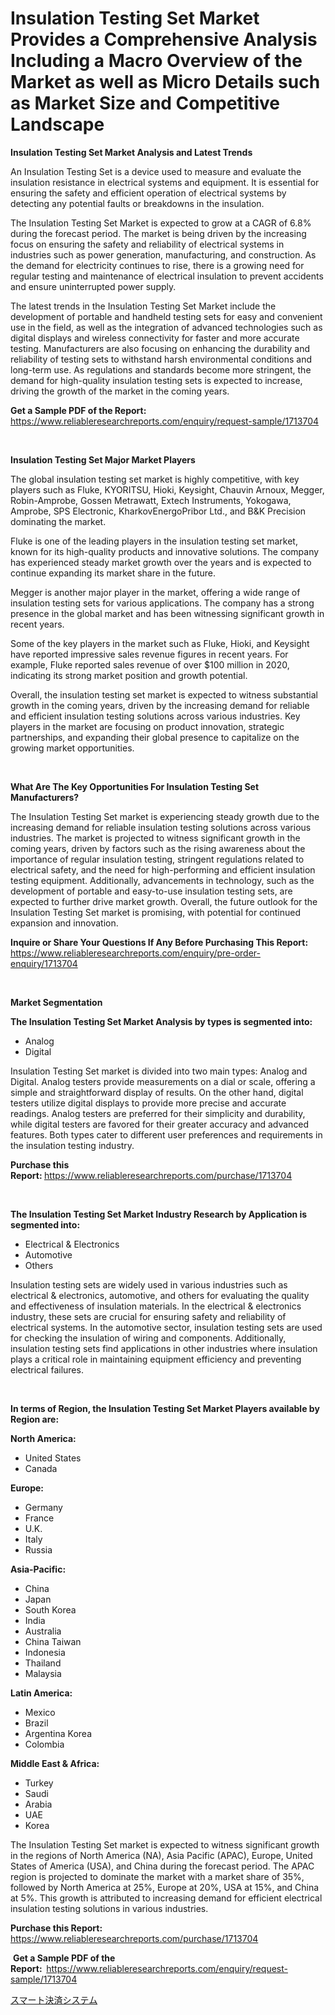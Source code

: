 <p><h1>Insulation Testing Set Market Provides a Comprehensive Analysis Including a Macro Overview of the Market as well as Micro Details such as Market Size and Competitive Landscape</h1></p><p><strong>Insulation Testing Set Market Analysis and Latest Trends</strong></p>
<p><p>An Insulation Testing Set is a device used to measure and evaluate the insulation resistance in electrical systems and equipment. It is essential for ensuring the safety and efficient operation of electrical systems by detecting any potential faults or breakdowns in the insulation.</p><p>The Insulation Testing Set Market is expected to grow at a CAGR of 6.8% during the forecast period. The market is being driven by the increasing focus on ensuring the safety and reliability of electrical systems in industries such as power generation, manufacturing, and construction. As the demand for electricity continues to rise, there is a growing need for regular testing and maintenance of electrical insulation to prevent accidents and ensure uninterrupted power supply.</p><p>The latest trends in the Insulation Testing Set Market include the development of portable and handheld testing sets for easy and convenient use in the field, as well as the integration of advanced technologies such as digital displays and wireless connectivity for faster and more accurate testing. Manufacturers are also focusing on enhancing the durability and reliability of testing sets to withstand harsh environmental conditions and long-term use. As regulations and standards become more stringent, the demand for high-quality insulation testing sets is expected to increase, driving the growth of the market in the coming years.</p></p>
<p><strong>Get a Sample PDF of the Report:&nbsp;</strong> <a href="https://www.reliableresearchreports.com/enquiry/request-sample/1713704">https://www.reliableresearchreports.com/enquiry/request-sample/1713704</a></p>
<p>&nbsp;</p>
<p><strong>Insulation Testing Set Major Market Players</strong></p>
<p><p>The global insulation testing set market is highly competitive, with key players such as Fluke, KYORITSU, Hioki, Keysight, Chauvin Arnoux, Megger, Robin-Amprobe, Gossen Metrawatt, Extech Instruments, Yokogawa, Amprobe, SPS Electronic, KharkovEnergoPribor Ltd., and B&K Precision dominating the market.</p><p>Fluke is one of the leading players in the insulation testing set market, known for its high-quality products and innovative solutions. The company has experienced steady market growth over the years and is expected to continue expanding its market share in the future.</p><p>Megger is another major player in the market, offering a wide range of insulation testing sets for various applications. The company has a strong presence in the global market and has been witnessing significant growth in recent years.</p><p>Some of the key players in the market such as Fluke, Hioki, and Keysight have reported impressive sales revenue figures in recent years. For example, Fluke reported sales revenue of over $100 million in 2020, indicating its strong market position and growth potential.</p><p>Overall, the insulation testing set market is expected to witness substantial growth in the coming years, driven by the increasing demand for reliable and efficient insulation testing solutions across various industries. Key players in the market are focusing on product innovation, strategic partnerships, and expanding their global presence to capitalize on the growing market opportunities.</p></p>
<p>&nbsp;</p>
<p><strong>What Are The Key Opportunities For Insulation Testing Set Manufacturers?</strong></p>
<p><p>The Insulation Testing Set market is experiencing steady growth due to the increasing demand for reliable insulation testing solutions across various industries. The market is projected to witness significant growth in the coming years, driven by factors such as the rising awareness about the importance of regular insulation testing, stringent regulations related to electrical safety, and the need for high-performing and efficient insulation testing equipment. Additionally, advancements in technology, such as the development of portable and easy-to-use insulation testing sets, are expected to further drive market growth. Overall, the future outlook for the Insulation Testing Set market is promising, with potential for continued expansion and innovation.</p></p>
<p><strong>Inquire or Share Your Questions If Any Before Purchasing This Report:</strong> <a href="https://www.reliableresearchreports.com/enquiry/pre-order-enquiry/1713704">https://www.reliableresearchreports.com/enquiry/pre-order-enquiry/1713704</a></p>
<p>&nbsp;</p>
<p><strong>Market Segmentation</strong></p>
<p><strong>The Insulation Testing Set Market Analysis by types is segmented into:</strong></p>
<p><ul><li>Analog</li><li>Digital</li></ul></p>
<p><p>Insulation Testing Set market is divided into two main types: Analog and Digital. Analog testers provide measurements on a dial or scale, offering a simple and straightforward display of results. On the other hand, digital testers utilize digital displays to provide more precise and accurate readings. Analog testers are preferred for their simplicity and durability, while digital testers are favored for their greater accuracy and advanced features. Both types cater to different user preferences and requirements in the insulation testing industry.</p></p>
<p><strong>Purchase this Report:&nbsp;</strong><a href="https://www.reliableresearchreports.com/purchase/1713704">https://www.reliableresearchreports.com/purchase/1713704</a></p>
<p>&nbsp;</p>
<p><strong>The Insulation Testing Set Market Industry Research by Application is segmented into:</strong></p>
<p><ul><li>Electrical & Electronics</li><li>Automotive</li><li>Others</li></ul></p>
<p><p>Insulation testing sets are widely used in various industries such as electrical & electronics, automotive, and others for evaluating the quality and effectiveness of insulation materials. In the electrical & electronics industry, these sets are crucial for ensuring safety and reliability of electrical systems. In the automotive sector, insulation testing sets are used for checking the insulation of wiring and components. Additionally, insulation testing sets find applications in other industries where insulation plays a critical role in maintaining equipment efficiency and preventing electrical failures.</p></p>
<p>&nbsp;</p>
<p><strong>In terms of Region, the Insulation Testing Set Market Players available by Region are:</strong></p>
<p>
    <p> <strong> North America: </strong>
        <ul>
            <li>United States</li>
            <li>Canada</li>
        </ul>
        </p> 
    <p> <strong> Europe: </strong>
        <ul>
            <li>Germany</li>
            <li>France</li>
            <li>U.K.</li>
            <li>Italy</li>
            <li>Russia</li>
        </ul>
        </p> 
    <p> <strong> Asia-Pacific: </strong>
        <ul>
            <li>China</li>
            <li>Japan</li>
            <li>South Korea</li>
            <li>India</li>
            <li>Australia</li>
            <li>China Taiwan</li>
            <li>Indonesia</li>
            <li>Thailand</li>
            <li>Malaysia</li>
        </ul>
        </p> 
    <p> <strong> Latin America: </strong>
        <ul>
            <li>Mexico</li>
            <li>Brazil</li>
            <li>Argentina Korea</li>
            <li>Colombia</li>
        </ul>
        </p> 
    <p> <strong> Middle East & Africa: </strong>
        <ul>
            <li>Turkey</li>
            <li>Saudi</li>
            <li>Arabia</li>
            <li>UAE</li>
            <li>Korea</li>
        </ul>
    </p>
    </p>
<p><p>The Insulation Testing Set market is expected to witness significant growth in the regions of North America (NA), Asia Pacific (APAC), Europe, United States of America (USA), and China during the forecast period. The APAC region is projected to dominate the market with a market share of 35%, followed by North America at 25%, Europe at 20%, USA at 15%, and China at 5%. This growth is attributed to increasing demand for efficient electrical insulation testing solutions in various industries.</p></p>
<p><strong>Purchase this Report: </strong><a href="https://www.reliableresearchreports.com/purchase/1713704">https://www.reliableresearchreports.com/purchase/1713704</a></p>
<p>&nbsp;<strong>Get a Sample PDF of the Report:&nbsp;&nbsp;</strong><a href="https://www.reliableresearchreports.com/enquiry/request-sample/1713704">https://www.reliableresearchreports.com/enquiry/request-sample/1713704</a></p>
<p><strong></strong></p>
<p><p><a href="https://github.com/joaejkdzgyljvo6/Market-Research-Report-List-1/blob/main/4830678183182.md">スマート決済システム</a></p></p>